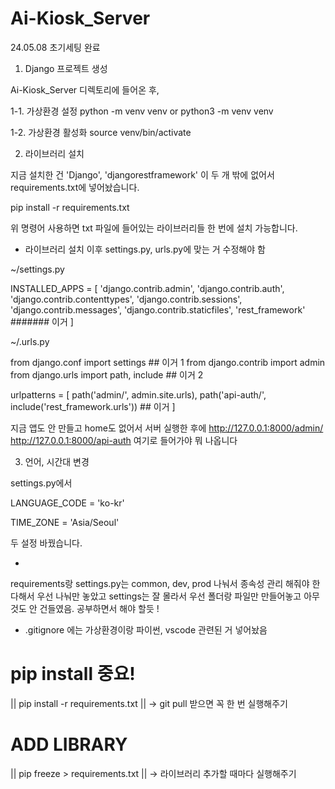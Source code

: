 # Ai-Kiosk_Server

24.05.08 초기세팅 완료

1. Django 프로젝트 생성

Ai-Kiosk_Server 디렉토리에 들어온 후,

1-1. 가상환경 설정
python -m venv venv
or python3 -m venv venv

1-2. 가상환경 활성화
source venv/bin/activate

2. 라이브러리 설치

지금 설치한 건 'Django', 'djangorestframework' 이 두 개 밖에 없어서 requirements.txt에 넣어놨습니다.

pip install -r requirements.txt

위 명령어 사용하면 txt 파일에 들어있는 라이브러리들 한 번에 설치 가능합니다.

- 라이브러리 설치 이후 settings.py, urls.py에 맞는 거 수정해야 함

~/settings.py

INSTALLED_APPS = [
'django.contrib.admin',
'django.contrib.auth',
'django.contrib.contenttypes',
'django.contrib.sessions',
'django.contrib.messages',
'django.contrib.staticfiles',
'rest_framework' ####### 이거
]

~/.urls.py

from django.conf import settings ## 이거 1
from django.contrib import admin
from django.urls import path, include ## 이거 2

urlpatterns = [
path('admin/', admin.site.urls),
path('api-auth/', include('rest_framework.urls')) ## 이거
]

지금 앱도 안 만들고 home도 없어서 서버 실행한 후에
http://127.0.0.1:8000/admin/
http://127.0.0.1:8000/api-auth
여기로 들어가야 뭐 나옵니다

3. 언어, 시간대 변경

settings.py에서

LANGUAGE_CODE = 'ko-kr'

TIME_ZONE = 'Asia/Seoul'

두 설정 바꿨습니다.

-

requirements랑 settings.py는 common, dev, prod 나눠서 종속성 관리 해줘야 한다해서 우선 나눠만 놓았고 settings는 잘 몰라서 우선 폴더랑 파일만 만들어놓고 아무것도 안 건들였음. 공부하면서 해야 할듯 !

- .gitignore 에는 가상환경이랑 파이썬, vscode 관련된 거 넣어놨음

# pip install 중요!

|| pip install -r requirements.txt
|| -> git pull 받으면 꼭 한 번 실행해주기

# ADD LIBRARY

|| pip freeze > requirements.txt
|| -> 라이브러리 추가할 때마다 실행해주기
